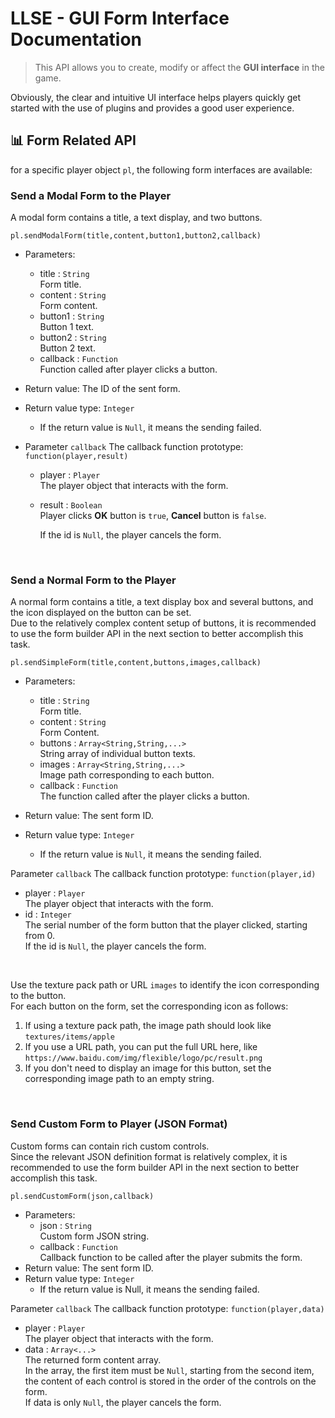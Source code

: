 # LLSE - GUI Form Interface Documentation

> This API allows you to create, modify or affect the **GUI interface** in the game.

Obviously, the clear and intuitive UI interface helps players quickly get started with the use of plugins and provides a good user experience.

## 📊 Form Related API

for a specific player object `pl`, the following form interfaces are available:

### Send a Modal Form to the Player

A modal form contains a title, a text display, and two buttons.

`pl.sendModalForm(title,content,button1,button2,callback)`

- Parameters: 
  - title : `String`  
    Form title.  
  - content : `String`  
    Form content.
  - button1 : `String`  
    Button 1 text.  
  - button2 : `String`  
    Button 2 text.  
  - callback : `Function`  
    Function called after player clicks a button.  
- Return value: The ID of the sent form.  
- Return value type: `Integer`
  - If the return value is `Null`, it means the sending failed.

- Parameter `callback` The callback function prototype: `function(player,result)`  

  - player : `Player`  
    The player object that interacts with the form.
    
  - result : `Boolean`    
    Player clicks **OK** button is `true`, **Cancel** button is `false`.   
    
    If the id is `Null`, the player cancels the form.

<br>

### Send a Normal Form to the Player  

A normal form contains a title, a text display box and several buttons, and the icon displayed on the button can be set.  
Due to the relatively complex content setup of buttons, it is recommended to use the form builder API in the next section to better accomplish this task.

`pl.sendSimpleForm(title,content,buttons,images,callback)`

- Parameters: 

  - title : `String`  
    Form title.  
  - content : `String`  
    Form Content.
  - buttons : `Array<String,String,...>`  
    String array of individual button texts.
  - images : `Array<String,String,...>`  
    Image path corresponding to each button.
  - callback : `Function`  
    The function called after the player clicks a button.  
- Return value: The sent form ID.  
- Return value type: `Integer`
  - If the return value is `Null`, it means the sending failed.

Parameter `callback` The callback function prototype: `function(player,id)`  

- player : `Player`  
  The player object that interacts with the form.
- id : `Integer`    
  The serial number of the form button that the player clicked, starting from 0.  
  If the id is `Null`, the player cancels the form.

<br>

Use the texture pack path or URL `images` to identify the icon corresponding to the button.   
For each button on the form, set the corresponding icon as follows:

1. If using a texture pack path, the image path should look like `textures/items/apple`
2. If you use a URL path, you can put the full URL here, like `https://www.baidu.com/img/flexible/logo/pc/result.png`
3. If you don't need to display an image for this button, set the corresponding image path to an empty string.

<br>

### Send Custom Form to Player (JSON Format)  

Custom forms can contain rich custom controls.  
Since the relevant JSON definition format is relatively complex, it is recommended to use the form builder API in the next section to better accomplish this task.

`pl.sendCustomForm(json,callback)`

- Parameters: 
  - json : `String`  
    Custom form JSON string.  
  - callback : `Function`  
    Callback function to be called after the player submits the form.  
- Return value: The sent form ID. 
- Return value type: `Integer`  
  - If the return value is Null, it means the sending failed.

Parameter `callback` The callback function prototype: `function(player,data)`  

- player : `Player`  
  The player object that interacts with the form.
- data : `Array<...>`    
  The returned form content array.  
  In the array, the first item must be `Null`, starting from the second item, the content of each control is stored in the order of the controls on the form.  
  If data is only `Null`, the player cancels the form.

<br>
